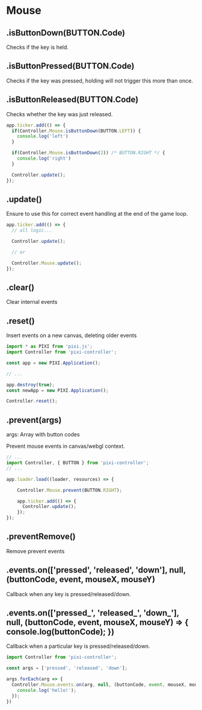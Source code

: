 # Mouse

## .isButtonDown(BUTTON.Code)

Checks if the key is held.

## .isButtonPressed(BUTTON.Code)

Checks if the key was pressed, holding will not trigger this more than once.

## .isButtonReleased(BUTTON.Code)

Checks whether the key was just released.

```js
app.ticker.add(() => {
  if(Controller.Mouse.isButtonDown(BUTTON.LEFT)) {
    console.log('left')
  }

  if(Controller.Mouse.isButtonDown(2)) /* BUTTON.RIGHT */ {
    console.log('right')
  }

  Controller.update();
});
```

## .update()

Ensure to use this for correct event handling at the end of the game loop.

```js
app.ticker.add(() => {
  // all logic...

  Controller.update();

  // or

  Controller.Mouse.update();
});
```

## .clear()

Clear internal events

## .reset()

Insert events on a new canvas, deleting older events

```js
import * as PIXI from 'pixi.js';
import Controller from 'pixi-controller';

const app = new PIXI.Application();

// ...

app.destroy(true);
const newApp = new PIXI.Application();

Controller.reset();
```

## .prevent(args)

args: Array with button codes

Prevent mouse events in canvas/webgl context.

```js
// ...
import Controller, { BUTTON } from 'pixi-controller';
// ...

app.loader.load((loader, resources) => {

    Controller.Mouse.prevent(BUTTON.RIGHT);

    app.ticker.add(() => {
      Controller.update();
    });
});
```

## .preventRemove()

Remove prevent events

## .events.on(['pressed', 'released', 'down'], null, (buttonCode, event, mouseX, mouseY)

Callback when any key is pressed/released/down.

## .events.on(['pressed_', 'released_', 'down_'], null, (buttonCode, event, mouseX, mouseY) => { console.log(buttonCode); })

Callback when a particular key is pressed/released/down.

```js
import Controller from 'pixi-controller';

const args = ['pressed', 'released', 'down'];

args.forEach(arg => {
  Controller.Mouse.events.on(arg, null, (buttonCode, event, mouseX, mouseY, mouseOriginX, mouseOriginY, mouseMoveX, mouseMoveY) => {
    console.log('hello!');
  });
})
```
